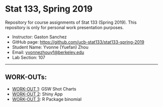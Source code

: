 # Stat 133, Spring 2019
Repository for course assignments of Stat 133 (Spring 2019). This repository is only for personal work presentation purposes.
- Instructor: Gaston Sanchez
- GitHub page: https://github.com/ucb-stat133/stat133-spring-2019
- Student Name: Yvonne (Yuefan) Zhou
- Email: yvonnezhouyf@berkeley.edu
- Lab Section: 107
-----

## WORK-OUTs:

- [WORK-OUT 1](hw/workout01): GSW Shot Charts
- [WORK-OUT 2](hw/workout02): Shiny App
- [WORK-OUT 3](hw/workout03/binomial): R Package binomial
